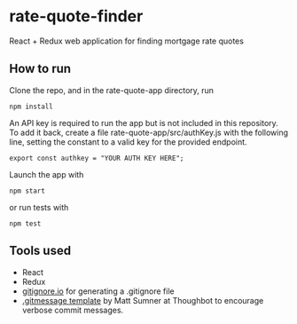 # rate-quote-finder
React + Redux web application for finding mortgage rate quotes

## How to run
Clone the repo, and in the rate-quote-app directory, run
```
npm install
```

An API key is required to run the app but is not included in this repository.
To add it back, create a file rate-quote-app/src/authKey.js with the following line, setting the constant to a valid key for the provided endpoint.
```
export const authkey = "YOUR AUTH KEY HERE";
```

Launch the app with
```
npm start
```

or run tests with 
```
npm test
```

## Tools used
* React
* Redux
* [gitignore.io](https://www.gitignore.io/) for generating a .gitignore file
* [.gitmessage template](https://jbt.github.io/markdown-editor/) by Matt Sumner at Thoughbot to encourage verbose commit messages. 